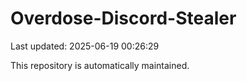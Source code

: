 # Overdose-Discord-Stealer

Last updated: 2025-06-19 00:26:29

This repository is automatically maintained.

